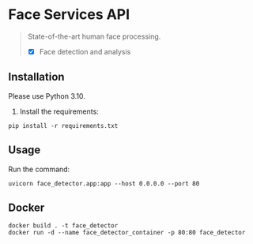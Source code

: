 Face Services API
==========
> State-of-the-art human face processing.
> - [x] Face detection and analysis

Installation
------------
Please use Python 3.10.

1. Install the requirements:
```
pip install -r requirements.txt
```

Usage
-----
Run the command:
```
uvicorn face_detector.app:app --host 0.0.0.0 --port 80 
```

Docker
-----
```
docker build . -t face_detector
docker run -d --name face_detector_container -p 80:80 face_detector
```
